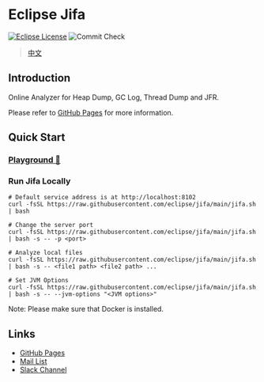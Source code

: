 <!--
    Copyright (c) 2020, 2023 Contributors to the Eclipse Foundation

    See the NOTICE file(s) distributed with this work for additional
    information regarding copyright ownership.

    This program and the accompanying materials are made available under the
    terms of the Eclipse Public License 2.0 which is available at
    http://www.eclipse.org/legal/epl-2.0

    SPDX-License-Identifier: EPL-2.0
 -->
# Eclipse Jifa

[![Eclipse License](https://img.shields.io/github/license/eclipse/jifa?label=License)](https://github.com/eclipse/jifa/blob/main/LICENSE)
![Commit Check](https://github.com/eclipse/jifa/actions/workflows/commit-check.yml/badge.svg?branch=main)

> [中文](https://github.com/eclipse/jifa/blob/main/README_zh.md)

## Introduction

Online Analyzer for Heap Dump, GC Log, Thread Dump and JFR.

Please refer to [GitHub Pages](https://eclipse.github.io/jifa) for more information.

## Quick Start

### [Playground 🛝](https://jifa.dragonwell-jdk.io)

### Run Jifa Locally

```shell
# Default service address is at http://localhost:8102
curl -fsSL https://raw.githubusercontent.com/eclipse/jifa/main/jifa.sh | bash

# Change the server port
curl -fsSL https://raw.githubusercontent.com/eclipse/jifa/main/jifa.sh | bash -s -- -p <port>

# Analyze local files
curl -fsSL https://raw.githubusercontent.com/eclipse/jifa/main/jifa.sh | bash -s -- <file1 path> <file2 path> ...

# Set JVM Options
curl -fsSL https://raw.githubusercontent.com/eclipse/jifa/main/jifa.sh | bash -s -- --jvm-options "<JVM options>"
```

Note: Please make sure that Docker is installed.

## Links
- [GitHub Pages](https://eclipse.github.io/jifa)
- [Mail List](https://accounts.eclipse.org/mailing-list/jifa-dev)
- [Slack Channel](https://eclipsejifa.slack.com/)
